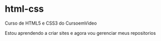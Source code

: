 # html-css
 Curso de HTML5 e CSS3 do CursoemVideo

Estou aprendendo a criar sites e agora vou gerenciar meus repositorios 